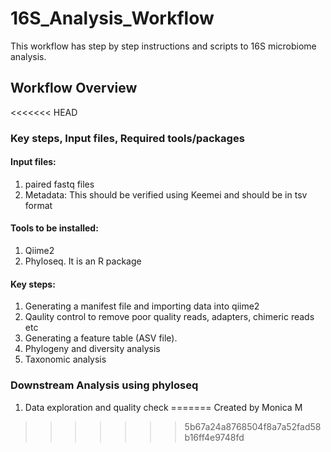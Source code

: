 # 16S_Analysis_Workflow
This workflow has step by step instructions and scripts to 16S microbiome analysis.

## Workflow Overview
<<<<<<< HEAD
### Key steps, Input files, Required tools/packages
#### Input files:
1. paired fastq files
2. Metadata: This should be verified using Keemei and should be in tsv format

#### Tools to be installed:
1. Qiime2
2. Phyloseq. It is an R package

#### Key steps:
1. Generating a manifest file and importing data into qiime2
2. Qaulity control to remove poor quality reads, adapters, chimeric reads etc
3. Generating a feature table (ASV file).
4. Phylogeny and diversity analysis
5. Taxonomic analysis

### Downstream Analysis using phyloseq
1. Data exploration and quality check
=======
Created by Monica M
>>>>>>> 5b67a24a8768504f8a7a52fad58b16ff4e9748fd
